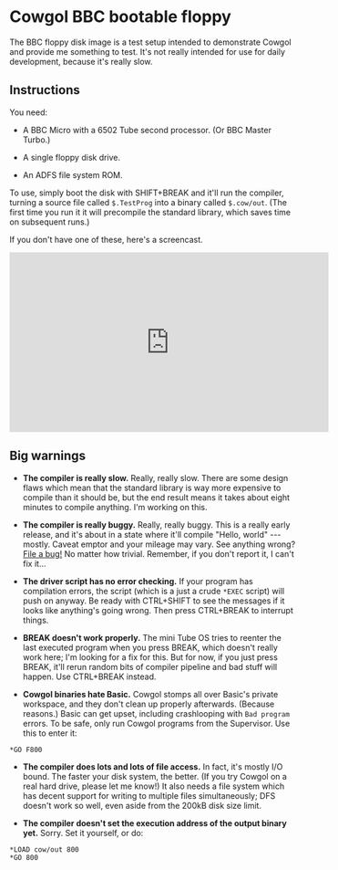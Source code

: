 Cowgol BBC bootable floppy
==========================

The BBC floppy disk image is a test setup intended to demonstrate Cowgol and
provide me something to test. It's not really intended for use for daily
development, because it's really slow.

Instructions
------------

You need:

- A BBC Micro with a 6502 Tube second processor. (Or BBC Master Turbo.)

- A single floppy disk drive.

- An ADFS file system ROM.

To use, simply boot the disk with SHIFT+BREAK and it'll run the compiler,
turning a source file called `$.TestProg` into a binary called `$.cow/out`.
(The first time you run it it will precompile the standard library, which
saves time on subsequent runs.)

If you don't have one of these, here's a screencast.

<iframe width="560" height="315" src="https://www.youtube.com/embed/epTQPSi3IyQ" frameborder="0" allowfullscreen></iframe>

Big warnings
------------

- **The compiler is really slow.** Really, really slow. There are some design
flaws which mean that the standard library is way more expensive to compile
than it should be, but the end result means it takes about eight minutes to
compile anything. I'm working on this.

- **The compiler is really buggy.** Really, really buggy. This is a really
early release, and it's about in a state where it'll compile "Hello, world"
--- mostly. Caveat emptor and your mileage may vary. See anything wrong?
[File a bug!](https://github.com/davidgiven/cowgol/issues/new) No matter how
trivial. Remember, if you don't report it, I can't fix it...

- **The driver script has no error checking.** If your program has
compilation errors, the script (which is a just a crude `*EXEC` script) will
push on anyway. Be ready with CTRL+SHIFT to see the messages if it looks like
anything's going wrong. Then press CTRL+BREAK to interrupt things.

- **BREAK doesn't work properly.** The mini Tube OS tries to reenter the last
executed program when you press BREAK, which doesn't really work here; I'm
looking for a fix for this. But for now, if you just press BREAK, it'll rerun
random bits of compiler pipeline and bad stuff will happen. Use CTRL+BREAK
instead.

- **Cowgol binaries hate Basic.** Cowgol stomps all over Basic's private
workspace, and they don't clean up properly afterwards. (Because reasons.)
Basic can get upset, including crashlooping with `Bad program` errors. To be
safe, only run Cowgol programs from the Supervisor. Use this to enter it:

```
*GO F800
```

- **The compiler does lots and lots of file access.** In fact, it's mostly
I/O bound. The faster your disk system, the better. (If you try Cowgol on a
real hard drive, please let me know!) It also needs a file system which has
decent support for writing to multiple files simultaneously; DFS doesn't work
so well, even aside from the 200kB disk size limit.

- **The compiler doesn't set the execution address of the output binary
yet.** Sorry. Set it yourself, or do:

```
*LOAD cow/out 800
*GO 800
```
